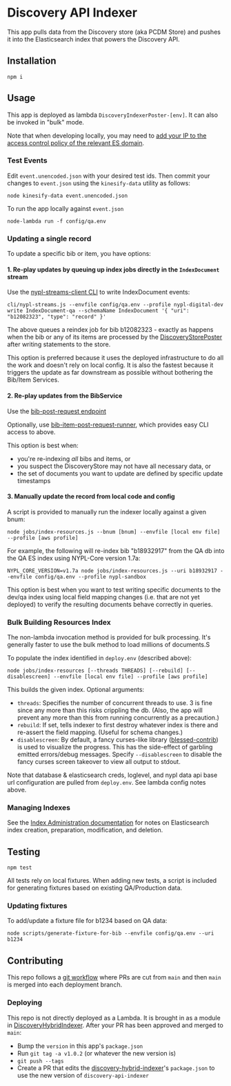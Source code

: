 # Discovery API Indexer

This app pulls data from the Discovery store (aka PCDM Store) and pushes it into the Elasticsearch index that powers the Discovery API.

## Installation

```
npm i
```

## Usage

This app is deployed as lambda `DiscoveryIndexerPoster-[env]`. It can also be invoked in "bulk" mode.

Note that when developing locally, you may need to [add your IP to the access control policy of the relevant ES domain](https://github.com/NYPL/aws/blob/b5c0af0ec8357af9a645d8b47a5dbb0090966071/common/elasticsearch.md#2-make-the-domain-public-restrict-by-ip).

### Test Events

Edit `event.unencoded.json` with your desired test ids. Then commit your changes to `event.json` using the `kinesify-data` utility as follows:

```
node kinesify-data event.unencoded.json
```

To run the app locally against `event.json`

```
node-lambda run -f config/qa.env
```

### Updating a single record

To update a specific bib or item, you have options:

#### 1. Re-play updates by queuing up index jobs directly in the `IndexDocument` stream

Use the [nypl-streams-client CLI](https://github.com/NYPL-discovery/node-nypl-streams-client#cli) to write IndexDocument events:

```
cli/nypl-streams.js --envfile config/qa.env --profile nypl-digital-dev write IndexDocument-qa --schemaName IndexDocument '{ "uri": "b12082323", "type": "record" }'
```

The above queues a reindex job for bib b12082323 - exactly as happens when the bib or any of its items are processed by the [DiscoveryStorePoster](https://github.com/NYPL-discovery/discovery-store-poster) after writing statements to the store.

This option is preferred because it uses the deployed infrastructure to do all the work and doesn't rely on local config. It is also the fastest because it triggers the update as far downstream as possible without bothering the Bib/Item Services.

#### 2. Re-play updates from the BibService

Use the [bib-post-request endpoint](https://platformdocs.nypl.org/#/bibs/createBibPostRequest)

Optionally, use [bib-item-post-request-runner](https://github.com/NYPL/bib-item-post-request-runner), which provides easy CLI access to above.

This option is best when:
 * you're re-indexing *all* bibs and items, or
 * you suspect the DiscoveryStore may not have all necessary data, or
 * the set of documents you want to update are defined by specific update timestamps

#### 3. Manually update the record from local code and config

A script is provided to manually run the indexer locally against a given bnum:

```
node jobs/index-resources.js --bnum [bnum] --envfile [local env file] --profile [aws profile]
```

For example, the following will re-index bib "b18932917" from the QA db into the QA ES index using NYPL-Core version 1.7a:

```
NYPL_CORE_VERSION=v1.7a node jobs/index-resources.js --uri b18932917 --envfile config/qa.env --profile nypl-sandbox
```

This option is best when you want to test writing specific documents to the dev/qa index using local field mapping changes (i.e. that are not yet deployed) to verify the resulting documents behave correctly in queries.

### Bulk Building Resources Index

The non-lambda invocation method is provided for bulk processing. It's generally faster to use the bulk method to load millions of documents.S

To populate the index identified in `deploy.env` (described above):

`node jobs/index-resources [--threads THREADS] [--rebuild] [--disablescreen] --envfile [local env file] --profile [aws profile]`

This builds the given index. Optional arguments:
* `threads`: Specifies the number of concurrent threads to use. 3 is fine since any more than this risks crippling the db. (Also, the app will prevent any more than this from running concurrently as a precaution.)
* `rebuild`: If set, tells indexer to first destroy whatever index is there and re-assert the field mapping. (Useful for schema changes.)
* `disablescreen`: By default, a fancy curses-like library ([blessed-contrib](https://github.com/yaronn/blessed-contrib)) is used to visualize the progress. This has the side-effect of garbling emitted errors/debug messages. Specify `--disablescreen` to disable the fancy curses screen takeover to view all output to stdout.

Note that database & elasticsearch creds, loglevel, and nypl data api base url configuration are pulled from `deploy.env`. See lambda config notes above.

### Managing Indexes

See the [Index Administration documentation](docs/index-admin.md) for notes on Elasticsearch index creation, preparation, modification, and deletion.

## Testing

```
npm test
```

All tests rely on local fixtures. When adding new tests, a script is included for generating fixtures based on existing QA/Production data.

### Updating fixtures

To add/update a fixture file for b1234 based on QA data:
```
node scripts/generate-fixture-for-bib --envfile config/qa.env --uri b1234
```

## Contributing

This repo follows a [git workflow](https://github.com/NYPL/engineering-general/blob/master/standards/git-workflow.md#prs-target-main-merge-to-deployment-branches) where PRs are cut from `main` and then `main` is merged into each deployment branch.

### Deploying

This repo is not directly deployed as a Lambda. It is brought in as a module in [DiscoveryHybridIndexer](https://github.com/NYPL/discovery-hybrid-indexer). After your PR has been approved and merged to `main`:
 * Bump the `version` in this app's `package.json`
 * Run `git tag -a v1.0.2` (or whatever the new version is)
 * `git push --tags`
 * Create a PR that edits the [discovery-hybrid-indexer](https://github.com/NYPL/discovery-hybrid-indexer)'s `package.json` to use the new version of `discovery-api-indexer`
